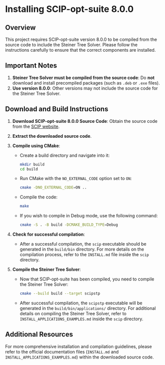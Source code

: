 # Installing SCIP-opt-suite 8.0.0

## Overview
This project requires SCIP-opt-suite version 8.0.0 to be compiled from the source code to include the Steiner Tree Solver. Please follow the instructions carefully to ensure that the correct components are installed.

## Important Notes
1. **Steiner Tree Solver must be compiled from the source code**: Do **not** download and install precompiled packages (such as `.deb` or `.exe` files).
2. **Use version 8.0.0**: Other versions may not include the source code for the Steiner Tree Solver.

## Download and Build Instructions

1. **Download SCIP-opt-suite 8.0.0 Source Code**: Obtain the source code from the [SCIP website](https://scipopt.org/).

2. **Extract the downloaded source code**.

3. **Compile using CMake**:
   - Create a build directory and navigate into it:
     ```bash
     mkdir build
     cd build
     ```

   - Run CMake with the `NO_EXTERNAL_CODE` option set to `ON`:
     ```bash
     cmake -DNO_EXTERNAL_CODE=ON ..
     ```

   - Compile the code:
     ```bash
     make
     ```

   - If you wish to compile in Debug mode, use the following command:
     ```bash
     cmake -S . -B build -DCMAKE_BUILD_TYPE=Debug
     ```

4. **Check for successful compilation**:
   - After a successful compilation, the `scip` executable should be generated in the `build/bin` directory. For more details on the compilation process, refer to the `INSTALL.md` file inside the `scip` directory.

5. **Compile the Steiner Tree Solver**:
   - Now that SCIP-opt-suite has been compiled, you need to compile the Steiner Tree Solver:
     ```bash
     cmake --build build --target scipstp
     ```

   - After successful compilation, the `scipstp` executable will be generated in the `build/bin/applications/` directory. For additional details on compiling the Steiner Tree Solver, refer to `INSTALL_APPLICATIONS_EXAMPLES.md` inside the `scip` directory.

## Additional Resources
For more comprehensive installation and compilation guidelines, please refer to the official documentation files (`INSTALL.md` and `INSTALL_APPLICATIONS_EXAMPLES.md`) within the downloaded source code.
